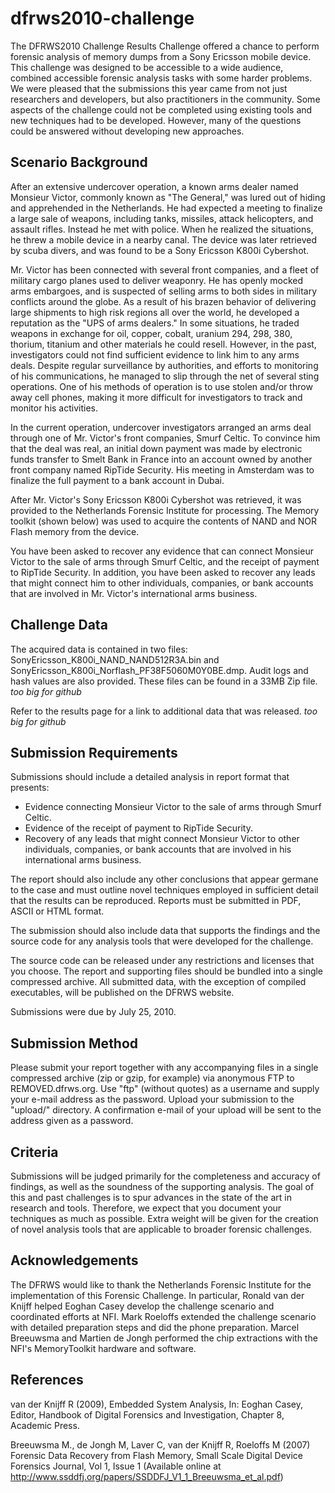 # dfrws2010-challenge
The DFRWS2010 Challenge Results Challenge offered a chance to perform forensic analysis of memory dumps from a Sony Ericsson mobile device. This challenge was designed to be accessible to a wide audience, combined accessible forensic analysis tasks with some harder problems. We were pleased that the submissions this year came from not just researchers and developers, but also practitioners in the community.  Some aspects of the challenge could not be completed using existing tools and new techniques had to be developed. However, many of the questions could be answered without developing new approaches.

## Scenario Background
After an extensive undercover operation, a known arms dealer named Monsieur Victor, commonly known as "The General," was lured out of hiding and apprehended in the Netherlands. He had expected a meeting to finalize a large sale of weapons, including tanks, missiles, attack helicopters, and assault rifles. Instead he met with police. When he realized the situations, he threw a mobile device in a nearby canal. The device was later retrieved by scuba divers, and was found to be a Sony Ericsson K800i Cybershot.

Mr. Victor has been connected with several front companies, and a fleet of military cargo planes used to deliver weaponry. He has openly mocked arms embargoes, and is suspected of selling arms to both sides in military conflicts around the globe. As a result of his brazen behavior of delivering large shipments to high risk regions all over the world, he developed a reputation as the "UPS of arms dealers." In some situations, he traded weapons in exchange for oil, copper, cobalt, uranium 294, 298, 380, thorium, titanium and other materials he could resell. However, in the past, investigators could not find sufficient evidence to link him to any arms deals. Despite regular surveillance by authorities, and efforts to monitoring of his communications, he managed to slip through the net of several sting operations. One of his methods of operation is to use stolen and/or throw away cell phones, making it more difficult for investigators to track and monitor his activities.

In the current operation, undercover investigators arranged an arms deal through one of Mr. Victor's front companies, Smurf Celtic. To convince him that the deal was real, an initial down payment was made by electronic funds transfer to Smelt Bank in France into an account owned by another front company named RipTide Security. His meeting in Amsterdam was to finalize the full payment to a bank account in Dubai.

After Mr. Victor's Sony Ericsson K800i Cybershot was retrieved, it was provided to the Netherlands Forensic Institute for processing. The Memory toolkit (shown below) was used to acquire the contents of NAND and NOR Flash memory from the device.

You have been asked to recover any evidence that can connect Monsieur Victor to the sale of arms through Smurf Celtic, and the receipt of payment to RipTide Security. In addition, you have been asked to recover any leads that might connect him to other individuals, companies, or bank accounts that are involved in Mr. Victor's international arms business.

## Challenge Data

The acquired data is contained in two files: SonyEricsson_K800i_NAND_NAND512R3A.bin and SonyEricsson_K800i_Norflash_PF38F5060M0Y0BE.dmp. Audit logs and hash values are also provided. These files can be found in a 33MB Zip file. *too big for github*

Refer to the results page for a link to additional data that was released. *too big for github*

## Submission Requirements

Submissions should include a detailed analysis in report format that presents:
- Evidence connecting Monsieur Victor to the sale of arms through Smurf Celtic.
- Evidence of the receipt of payment to RipTide Security.
- Recovery of any leads that might connect Monsieur Victor to other individuals, companies, or bank accounts that are involved in his international arms business.

The report should also include any other conclusions that appear germane to the case and must outline novel techniques employed in sufficient detail that the results can be reproduced. Reports must be submitted in PDF, ASCII or HTML format.

The submission should also include data that supports the findings and the source code for any analysis tools that were developed for the challenge. 

The source code can be released under any restrictions and licenses that you choose. The report and supporting files should be bundled into a single compressed archive. All submitted data, with the exception of compiled executables, will be published on the DFRWS website.

Submissions were due by July 25, 2010.

## Submission Method
Please submit your report together with any accompanying files in a single compressed archive (zip or gzip, for example) via anonymous FTP to REMOVED.dfrws.org. Use "ftp" (without quotes) as a username and supply your e-mail address as the password. Upload your submission to the "upload/" directory. A confirmation e-mail of your upload will be sent to the address given as a password.

## Criteria
Submissions will be judged primarily for the completeness and accuracy of findings, as well as the soundness of the supporting analysis. The goal of this and past challenges is to spur advances in the state of the art in research and tools. Therefore, we expect that you document your techniques as much as possible. Extra weight will be given for the creation of novel analysis tools that are applicable to broader forensic challenges.

## Acknowledgements
The DFRWS would like to thank the Netherlands Forensic Institute for the implementation of this Forensic Challenge. In particular, Ronald van der Knijff helped Eoghan Casey develop the challenge scenario and coordinated efforts at NFI. Mark Roeloffs extended the challenge scenario with detailed preparation steps and did the phone preparation. Marcel Breeuwsma and Martien de Jongh performed the chip extractions with the NFI's MemoryToolkit hardware and software.

## References
van der Knijff R (2009), Embedded System Analysis, In: Eoghan Casey, Editor, Handbook of Digital Forensics and Investigation, Chapter 8, Academic Press.

Breeuwsma M., de Jongh M, Laver C, van der Knijff R, Roeloffs M (2007) Forensic Data Recovery from Flash Memory, Small Scale Digital Device Forensics Journal, Vol 1, Issue 1 (Available online at http://www.ssddfj.org/papers/SSDDFJ_V1_1_Breeuwsma_et_al.pdf)

